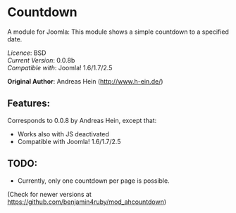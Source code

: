 Countdown
=========

A module for Joomla: This module shows a simple countdown to a specified date.

*Licence*: BSD<br>
*Current Version*: 0.0.8b<br>
*Compatible with*: Joomla! 1.6/1.7/2.5

__Original Author__: Andreas Hein (http://www.h-ein.de/)

Features:
---------
Corresponds to 0.0.8 by Andreas Hein, except that:

- Works also with JS deactivated
- Compatible with Joomla! 1.6/1.7/2.5

TODO:
-----
- Currently, only one countdown per page is possible.

(Check for newer versions at https://github.com/benjamin4ruby/mod_ahcountdown)

